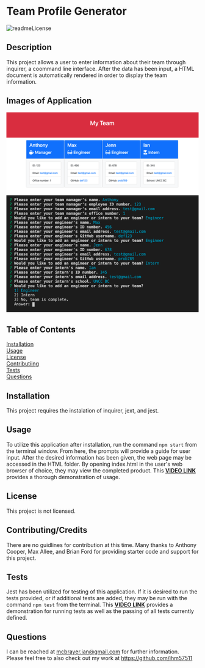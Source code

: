 # Team Profile Generator  
  ![readmeLicense](https://img.shields.io/badge/license-none-red.svg)  
  ## Description  
  This project allows a user to enter information about their team through inquirer, a coommand line interface. After the data has been input, a HTML document is automatically rendered in order to display the team information. 

  ## Images of Application
  ![Team progile generator image](images/team1.png)  
  ![Team profile generator console](images/team2.png)

  ## Table of Contents   
  [Installation](##Installation)  
  [Usage](##Usage)  
  [License](##License)  
  [Contributiing](##Contributing)  
  [Tests](##Tests)  
  [Questions](##Questions)
    
  ## Installation  
  This project requires the instalation of inquirer, jext, and jest.  
  ## Usage  
  To utilize this application after installation, run the command `npm start` from the terminal window. From here, the prompts will provide a guide for user input. After the desired information has been given, the web page may be accessed in the HTML folder. By opening index.html in the user's web browser of choice, they may view the completed product. This **[VIDEO LINK](https://drive.google.com/file/d/1yo09_nD9a32FD0te0q7CKgwxUTFMKQKG/view)** provides a thorough demonstration of usage.
  ## License   
  This project is not licensed.    
  ## Contributing/Credits
  There are no guidlines for contribution at this time. Many thanks to Anthony Cooper, Max Allee, and Brian Ford for providing starter code and support for this project.   
  ## Tests   
  Jest has been utilized for testing of this application. If it is desired to run the tests provided, or if additional tests are added, they may be run with the command `npm test` from the terminal. This **[VIDEO LINK](https://drive.google.com/file/d/1dphBCvNaN4JEQXDpyvaTV5v54u9KgEjX/view)** provides a demonstration for running tests as well as the passing of all tests currently defined. 
  ## Questions  
  I can be reached at mcbrayer.ian@gmail.com for further information.  
  Please feel free to also check out my work at https://github.com/ihm57511
